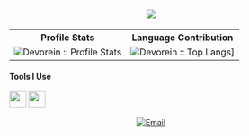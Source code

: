 <h1 align="center">
  <a href="https://git.io/typing-svg">
    <img src="https://readme-typing-svg.herokuapp.com/?lines=Hi+😁;I+am+RAKIN+SAD+AFTAB;&center=true&size=30">
  </a>
</h1>

<p align="center">
<table>
  <tr>
    <th>Profile Stats</th>
    <th>Language Contribution</th>
  </tr>
  <tr>
    <td><img alt="Devorein :: Profile Stats" src="https://github-readme-stats.vercel.app/api?username=aftabrakinsad&show_icons=true&theme=tokyonight" alt="aftabrakinsad"/></td>
    <td><img alt="Devorein :: Top Langs]" src="https://github-readme-stats.vercel.app/api/top-langs/?username=aftabrakinsad&langs_count=10&theme=tokyonight&layout=compact&hide=html"></td>
  </tr>
</table>
<!--<img src="https://activity-graph.herokuapp.com/graph?username=aftabrakinsad&theme=react-dark&bg_color=20232a&hide_border=true" width="100%"/>-->
<h4>Tools I Use</h4>
<img src="https://cdn.jsdelivr.net/gh/devicons/devicon/icons/git/git-original.svg" width="30px" hight="30px"/>
<img src="https://cdn.jsdelivr.net/gh/devicons/devicon/icons/vscode/vscode-original.svg" width="30px" hight="30px"/>

</p>

<p align="middle">
<a href="mailto:rakinsadaftab@gmail.com"><img alt="Email" src="https://img.shields.io/badge/Gmail-rakinsadaftab@gmail.com-red?style=flat&logo=gmail&color=blue&theme=blue"></a>
</p>
